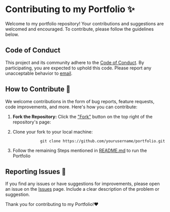 # Contributing to my Portfolio ✨

Welcome to my portfolio repository! Your contributions and suggestions are welcomed and encouraged. To contribute, please follow the guidelines below.

## Code of Conduct

This project and its community adhere to the [Code of Conduct](./CODE_OF_CONDUCT.md). By participating, you are expected to uphold this code. Please report any unacceptable behavior to [email](tonnyjansen0831@gmail.com).

## How to Contribute 👻

We welcome contributions in the form of bug reports, feature requests, code improvements, and more. Here's how you can contribute:

1.  **Fork the Repository:** Click the ["Fork"](https://github.com/max-tonny8/portfolio/fork) button on the top right of the repository's page:

2.  Clone your fork to your local machine:

                    git clone https://github.com/yourusername/portfolio.git

3.  Follow the remaining Steps mentioned in [README.md](,/README.md) to run the Portfolio

## Reporting Issues 🐞

If you find any issues or have suggestions for improvements, please open an issue on the [Issues](https://github.com/max-tonny8/portfolio/issues) page. Include a clear description of the problem or suggestion.

Thank you for contributing to my Portfolio!❤️
